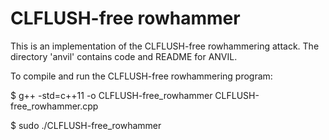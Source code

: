 # CLFLUSH-free rowhammer

This is an implementation of the CLFLUSH-free rowhammering attack. 
The directory 'anvil' contains code and README for ANVIL.

To compile and run the CLFLUSH-free rowhammering program:

$ g++ -std=c++11 -o CLFLUSH-free_rowhammer CLFLUSH-free_rowhammer.cpp

$ sudo ./CLFLUSH-free_rowhammer
